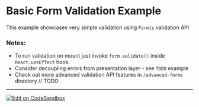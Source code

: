 # Basic Form Validation Example

This example showcases very simple validation using `Formts` validation API

### Notes:

- To run validation on mount just invoke `form.validate()` inside
  `React.useEffect` hook.
- Consider decoupling errors from presentation layer - see `TODO` example
- Check out more advanced validation API features in `/advanced-forms` directory
  // TODO

---

[![Edit on CodeSandbox](https://codesandbox.io/static/img/play-codesandbox.svg)](https://codesandbox.io/s/github/VirtusLab/formts/tree/master/examples/basic-forms/3-basic-form-validation)
